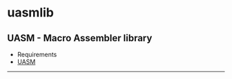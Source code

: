# uasmlib
UASM - Macro Assembler library
----

* Requirements
* [UASM](https://github.com/eXOAMP/UASM/releases)
----